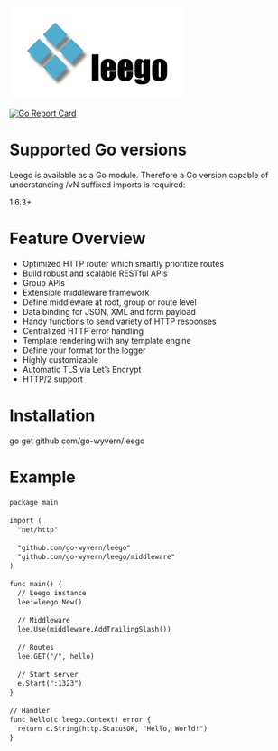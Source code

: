 ![leego](.github/leego.jpeg?raw=true)

[![Go Report Card](https://goreportcard.com/badge/github.com/go-wyvern/leego)](https://goreportcard.com/report/github.com/go-wyvern/leego)

# Supported Go versions

Leego is available as a Go module. Therefore a Go version capable of understanding /vN suffixed imports is required:

1.6.3+

# Feature Overview

- Optimized HTTP router which smartly prioritize routes
- Build robust and scalable RESTful APIs
- Group APIs
- Extensible middleware framework
- Define middleware at root, group or route level
- Data binding for JSON, XML and form payload
- Handy functions to send variety of HTTP responses
- Centralized HTTP error handling
- Template rendering with any template engine
- Define your format for the logger
- Highly customizable
- Automatic TLS via Let’s Encrypt
- HTTP/2 support

# Installation

go get github.com/go-wyvern/leego

# Example

```
package main

import (
  "net/http"

  "github.com/go-wyvern/leego"
  "github.com/go-wyvern/leego/middleware"
)

func main() {
  // Leego instance
  lee:=leego.New()

  // Middleware
  lee.Use(middleware.AddTrailingSlash())

  // Routes
  lee.GET("/", hello)

  // Start server
  e.Start(":1323")
}

// Handler
func hello(c leego.Context) error {
  return c.String(http.StatusOK, "Hello, World!")
}
```